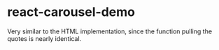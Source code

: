 # react-carousel-demo

Very similar to the HTML implementation, since the function pulling the quotes is nearly identical.
